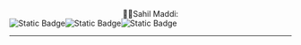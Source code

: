 <center>🧑‍💻Sahil Maddi:</center>
<img alt="Static Badge" src="https://img.shields.io/badge/Java-Developer"><img alt="Static Badge" src="https://img.shields.io/badge/Spring-Boot-Developer"><img alt="Static Badge" src="https://img.shields.io/badge/React.js-developer">
<hr/>




